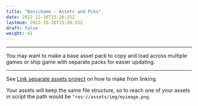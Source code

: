 ```yaml
---
title: "BasicGame - Assets and Pcks"
date: 2022-12-26T15:26:15Z
lastmod: 2022-10-26T15:26:15Z
draft: false
weight: 41
---
```

---


You may want to make a base asset pack to copy and load across multiple games or ship game with separate packs for easier updating.

---

See [Link separate assets project](../../exporting/link-separate-assets-project/) on how to make from linking.

Your assets will keep the same file structure, so to reach one of your assets in script the path would be `"res://assets/img/myimage.png`.

